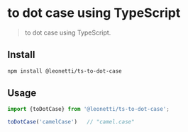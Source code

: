 # to dot case using TypeScript 

> to dot case using TypeScript. 

## Install

```sh
npm install @leonetti/ts-to-dot-case
```

## Usage

```js
import {toDotCase} from '@leonetti/ts-to-dot-case';

toDotCase('camelCase')   // "camel.case"


```
